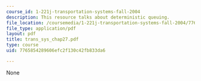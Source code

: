 ```yaml
---
course_id: 1-221j-transportation-systems-fall-2004
description: This resource talks about deterministic queuing.
file_location: /coursemedia/1-221j-transportation-systems-fall-2004/7765854289606efc2f130c42fb833da6_trans_sys_chap27.pdf
file_type: application/pdf
layout: pdf
title: trans_sys_chap27.pdf
type: course
uid: 7765854289606efc2f130c42fb833da6

---
```

None